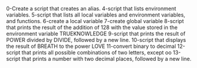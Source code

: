 0-Create a script that creates an alias.
4-script that lists environment variables.
5-script that lists all local variables and environment variables, and functions.
6-create a local variable
7-create global variable
8-script that prints the result of the addition of 128 with the value stored in the environment variable TRUEKNOWLEDGE
9-script that prints the result of POWER divided by DIVIDE, followed by a new line.
10-script that displays the result of BREATH to the power LOVE
11-convert binary to decimal
12-script that prints all possible combinations of two letters, except oo
13-script that prints a number with two decimal places, followed by a new line.